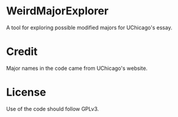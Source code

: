 # WeirdMajorExplorer

A tool for exploring possible modified majors for UChicago's essay.

# Credit

Major names in the code came from UChicago's website.

# License

Use of the code should follow GPLv3.
